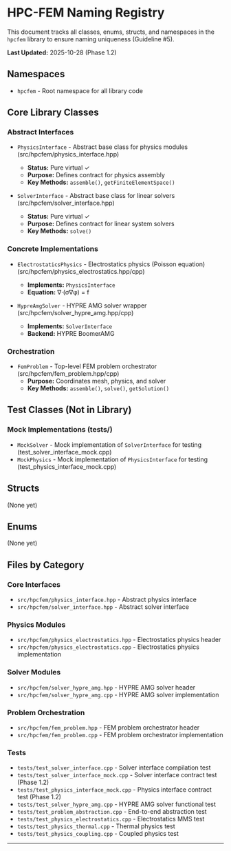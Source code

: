 # HPC-FEM Naming Registry

This document tracks all classes, enums, structs, and namespaces in the `hpcfem` library to ensure naming uniqueness (Guideline #5).

**Last Updated:** 2025-10-28 (Phase 1.2)

## Namespaces

- `hpcfem` - Root namespace for all library code

## Core Library Classes

### Abstract Interfaces

- `PhysicsInterface` - Abstract base class for physics modules (src/hpcfem/physics_interface.hpp)
  - **Status:** Pure virtual ✓
  - **Purpose:** Defines contract for physics assembly
  - **Key Methods:** `assemble()`, `getFiniteElementSpace()`
  
- `SolverInterface` - Abstract base class for linear solvers (src/hpcfem/solver_interface.hpp)
  - **Status:** Pure virtual ✓
  - **Purpose:** Defines contract for linear system solvers
  - **Key Methods:** `solve()`

### Concrete Implementations

- `ElectrostaticsPhysics` - Electrostatics physics (Poisson equation) (src/hpcfem/physics_electrostatics.hpp/cpp)
  - **Implements:** `PhysicsInterface`
  - **Equation:** ∇·(σ∇φ) = f
  
- `HypreAmgSolver` - HYPRE AMG solver wrapper (src/hpcfem/solver_hypre_amg.hpp/cpp)
  - **Implements:** `SolverInterface`
  - **Backend:** HYPRE BoomerAMG

### Orchestration

- `FemProblem` - Top-level FEM problem orchestrator (src/hpcfem/fem_problem.hpp/cpp)
  - **Purpose:** Coordinates mesh, physics, and solver
  - **Key Methods:** `assemble()`, `solve()`, `getSolution()`

## Test Classes (Not in Library)

### Mock Implementations (tests/)

- `MockSolver` - Mock implementation of `SolverInterface` for testing (test_solver_interface_mock.cpp)
- `MockPhysics` - Mock implementation of `PhysicsInterface` for testing (test_physics_interface_mock.cpp)

## Structs

(None yet)

## Enums

(None yet)

## Files by Category

### Core Interfaces
- `src/hpcfem/physics_interface.hpp` - Abstract physics interface
- `src/hpcfem/solver_interface.hpp` - Abstract solver interface

### Physics Modules
- `src/hpcfem/physics_electrostatics.hpp` - Electrostatics physics header
- `src/hpcfem/physics_electrostatics.cpp` - Electrostatics physics implementation

### Solver Modules
- `src/hpcfem/solver_hypre_amg.hpp` - HYPRE AMG solver header
- `src/hpcfem/solver_hypre_amg.cpp` - HYPRE AMG solver implementation

### Problem Orchestration
- `src/hpcfem/fem_problem.hpp` - FEM problem orchestrator header
- `src/hpcfem/fem_problem.cpp` - FEM problem orchestrator implementation

### Tests
- `tests/test_solver_interface.cpp` - Solver interface compilation test
- `tests/test_solver_interface_mock.cpp` - Solver interface contract test (Phase 1.2)
- `tests/test_physics_interface_mock.cpp` - Physics interface contract test (Phase 1.2)
- `tests/test_solver_hypre_amg.cpp` - HYPRE AMG solver functional test
- `tests/test_problem_abstraction.cpp` - End-to-end abstraction test
- `tests/test_physics_electrostatics.cpp` - Electrostatics MMS test
- `tests/test_physics_thermal.cpp` - Thermal physics test
- `tests/test_physics_coupling.cpp` - Coupled physics test

---
